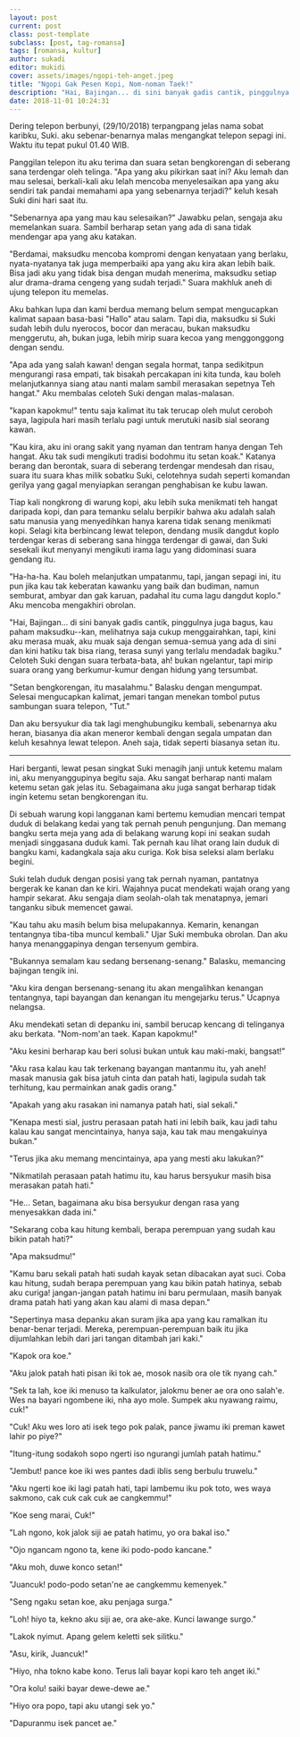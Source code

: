```yaml
---
layout: post
current: post
class: post-template
subclass: [post, tag-romansa]
tags: [romansa, kultur]
author: sukadi
editor: mukidi
cover: assets/images/ngopi-teh-anget.jpeg
title: "Ngopi Gak Pesen Kopi, Nom-noman Taek!"
description: "Hai, Bajingan... di sini banyak gadis cantik, pinggulnya juga bagus, kau paham maksudku--kan, melihatnya saja cukup menggairahkan..."
date: 2018-11-01 10:24:31
---
```


Dering telepon berbunyi, (29/10/2018) terpangpang jelas nama sobat karibku, Suki. aku sebenar-benarnya malas mengangkat telepon sepagi ini. Waktu itu tepat pukul 01.40 WIB.

Panggilan telepon itu aku terima dan suara setan bengkorengan di seberang sana terdengar oleh telinga. "Apa yang aku pikirkan saat ini? Aku lemah dan mau selesai, berkali-kali aku lelah mencoba menyelesaikan apa yang aku sendiri tak pandai memahami apa yang sebenarnya terjadi?" keluh kesah Suki dini hari saat itu.

"Sebenarnya apa yang mau kau selesaikan?" Jawabku pelan, sengaja aku memelankan suara. Sambil berharap setan yang ada di sana tidak mendengar apa yang aku katakan.

"Berdamai, maksudku mencoba kompromi dengan kenyataan yang berlaku, nyata-nyatanya tak juga memperbaiki apa yang aku kira akan lebih baik. Bisa jadi aku yang tidak bisa dengan mudah menerima, maksudku setiap alur drama-drama cengeng yang sudah terjadi." Suara makhluk aneh di ujung telepon itu memelas.

Aku bahkan lupa dan kami berdua memang belum sempat mengucapkan kalimat sapaan basa-basi "Hallo" atau salam. Tapi dia, maksudku si Suki sudah lebih dulu nyerocos, bocor dan meracau, bukan maksudku menggerutu, ah, bukan juga, lebih mirip suara kecoa yang menggonggong dengan sendu.

"Apa ada yang salah kawan! dengan segala hormat, tanpa sedikitpun mengurangi rasa empati, tak bisakah percakapan ini kita tunda, kau boleh melanjutkannya siang atau nanti malam sambil merasakan sepetnya Teh hangat." Aku membalas celoteh Suki dengan malas-malasan.

"kapan kapokmu!" tentu saja kalimat itu tak terucap oleh mulut ceroboh saya, lagipula hari masih terlalu pagi untuk merutuki nasib sial seorang kawan.

"Kau kira, aku ini orang sakit yang nyaman dan tentram hanya dengan Teh hangat. Aku tak sudi mengikuti tradisi bodohmu itu setan koak." Katanya berang dan berontak, suara di seberang terdengar mendesah dan risau, suara itu suara khas milik sobatku Suki, celotehnya sudah seperti komandan gerilya yang gagal menyiapkan serangan penghabisan ke kubu lawan.

Tiap kali nongkrong di warung kopi, aku lebih suka menikmati teh hangat daripada kopi, dan para temanku selalu berpikir bahwa aku adalah salah satu manusia yang menyedihkan hanya karena tidak senang menikmati kopi. Selagi kita berbincang lewat telepon, dendang musik dangdut koplo terdengar keras di seberang sana hingga terdengar di gawai, dan Suki sesekali ikut menyanyi mengikuti irama lagu yang didominasi suara gendang itu.

"Ha-ha-ha. Kau boleh melanjutkan umpatanmu, tapi, jangan sepagi ini, itu pun jika kau tak keberatan kawanku yang baik dan budiman, namun semburat, ambyar dan gak karuan, padahal itu cuma lagu dangdut koplo." Aku mencoba mengakhiri obrolan.

"Hai, Bajingan... di sini banyak gadis cantik, pinggulnya juga bagus, kau paham maksudku--kan, melihatnya saja cukup menggairahkan, tapi, kini aku merasa muak, aku muak saja dengan semua-semua yang ada di sini dan kini hatiku tak bisa riang, terasa sunyi yang terlalu mendadak bagiku." Celoteh Suki dengan suara terbata-bata, ah! bukan ngelantur, tapi mirip suara orang yang berkumur-kumur dengan hidung yang tersumbat.

"Setan bengkorengan, itu masalahmu." Balasku dengan mengumpat. Selesai mengucapkan kalimat, jemari tangan menekan tombol putus sambungan suara telepon, "Tut."

Dan aku bersyukur dia tak lagi menghubungiku kembali, sebenarnya aku heran, biasanya dia akan meneror kembali dengan segala umpatan dan keluh kesahnya lewat telepon. Aneh saja, tidak seperti biasanya setan itu.

_____

Hari berganti, lewat pesan singkat Suki menagih janji untuk ketemu malam ini, aku menyanggupinya begitu saja. Aku sangat berharap nanti malam ketemu setan gak jelas itu. Sebagaimana aku juga sangat berharap tidak ingin ketemu setan bengkorengan itu.

Di sebuah warung kopi langganan kami bertemu kemudian mencari tempat duduk di belakang kedai yang tak pernah penuh pengunjung. Dan memang bangku serta meja yang ada di belakang warung kopi ini seakan sudah menjadi singgasana duduk kami. Tak pernah kau lihat orang lain duduk di bangku kami, kadangkala saja aku curiga. Kok bisa seleksi alam berlaku begini.

Suki telah duduk dengan posisi yang tak pernah nyaman, pantatnya bergerak ke kanan dan ke kiri. Wajahnya pucat mendekati wajah orang yang hampir sekarat. Aku sengaja diam seolah-olah tak menatapnya, jemari tanganku sibuk memencet gawai.

"Kau tahu aku masih belum bisa melupakannya. Kemarin, kenangan tentangnya tiba-tiba muncul kembali." Ujar Suki membuka obrolan. Dan aku hanya menanggapinya dengan tersenyum gembira.

"Bukannya semalam kau sedang bersenang-senang." Balasku, memancing bajingan tengik ini.

"Aku kira dengan bersenang-senang itu akan mengalihkan kenangan tentangnya, tapi bayangan dan kenangan itu mengejarku terus." Ucapnya nelangsa.

Aku mendekati setan di depanku ini, sambil berucap kencang di telinganya aku berkata. "Nom-nom'an taek. Kapan kapokmu!"

"Aku kesini berharap kau beri solusi bukan untuk kau maki-maki, bangsat!"

"Aku rasa kalau kau tak terkenang bayangan mantanmu itu, yah aneh! masak manusia gak bisa jatuh cinta dan patah hati, lagipula sudah tak terhitung, kau permainkan anak gadis orang."

"Apakah yang aku rasakan ini namanya patah hati, sial sekali."

"Kenapa mesti sial, justru perasaan patah hati ini lebih baik, kau jadi tahu kalau kau sangat mencintainya, hanya saja, kau tak mau mengakuinya bukan."

"Terus jika aku memang mencintainya, apa yang mesti aku lakukan?"

"Nikmatilah perasaan patah hatimu itu, kau harus bersyukur masih bisa merasakan patah hati."

"He... Setan, bagaimana aku bisa bersyukur dengan rasa yang menyesakkan dada ini."

"Sekarang coba kau hitung kembali, berapa perempuan yang sudah kau bikin patah hati?"

"Apa maksudmu!"

"Kamu baru sekali patah hati sudah kayak setan dibacakan ayat suci. Coba kau hitung, sudah berapa perempuan yang kau bikin patah hatinya, sebab aku curiga! jangan-jangan patah hatimu ini baru permulaan, masih banyak drama patah hati yang akan kau alami di masa depan."

"Sepertinya masa depanku akan suram jika apa yang kau ramalkan itu benar-benar terjadi. Mereka, perempuan-perempuan baik itu jika dijumlahkan lebih dari jari tangan ditambah jari kaki."

"Kapok ora koe."

"Aku jalok patah hati pisan iki tok ae, mosok nasib ora ole tik nyang cah."

"Sek ta lah, koe iki menuso ta kalkulator, jalokmu bener ae ora ono salah'e. Wes na bayari ngombene iki, nha ayo mole. Sumpek aku nyawang raimu, cuk!"

"Cuk! Aku wes loro ati isek tego pok palak, pance jiwamu iki preman kawet lahir po piye?"

"Itung-itung sodakoh sopo ngerti iso ngurangi jumlah patah hatimu."

"Jembut! pance koe iki wes pantes dadi iblis seng berbulu truwelu."

"Aku ngerti koe iki lagi patah hati, tapi lambemu iku pok toto, wes waya sakmono, cak cuk cak cuk ae cangkemmu!"

"Koe seng marai, Cuk!"

"Lah ngono, kok jalok siji ae patah hatimu, yo ora bakal iso."

"Ojo ngancam ngono ta, kene iki podo-podo kancane."

"Aku moh, duwe konco setan!"

"Juancuk! podo-podo setan'ne ae cangkemmu kemenyek." 

"Seng ngaku setan koe, aku penjaga surga."

"Loh! hiyo ta, kekno aku siji ae, ora ake-ake. Kunci lawange surgo."

"Lakok nyimut. Apang gelem keletti sek silitku."

"Asu, kirik, Juancuk!"

"Hiyo, nha tokno kabe kono. Terus lali bayar kopi karo teh anget iki."

"Ora kolu! saiki bayar dewe-dewe ae."

"Hiyo ora popo, tapi aku utangi sek yo."

"Dapuranmu isek pancet ae."